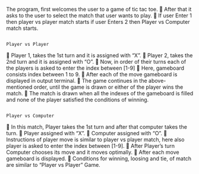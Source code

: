 The program, first welcomes the user to a game of tic tac toe.
	After that it asks to the user to select the match that user wants to play.
	If user Enter 1 then player vs player match starts if user Enters 2 then Player vs Computer match starts.

	                                                                             Player vs Player

	Player 1, takes the 1st turn and it is assigned with “X”.
	Player 2, takes the 2nd turn and it is assigned with “O”.
	Now, in order of their turns each of the players is asked to enter the index between [1-9]
	Here, gameboard consists index between 1 to 9.
	After each of the move gameboard is displayed in output terminal.
	The game continues in the above- mentioned order, until the game is drawn or either of the player wins the match.
	The match is drawn when all the indexes of the gameboard is filled and none of the player satisfied the conditions of winning.

	                                                                          Player vs Computer 

	In this match, Player takes the 1st turn and after that computer takes the turn.
	Player assigned with “X”.
	Computer assigned with “O”.
	Instructions of player move is similar to player vs player match, here also player is asked to enter the index between [1-9].
	After Player’s turn Computer chooses its move and it moves optimally.
	After each move gameboard is displayed.
	Conditions for winning, loosing and tie, of match are similar to “Player vs Player” Game.
